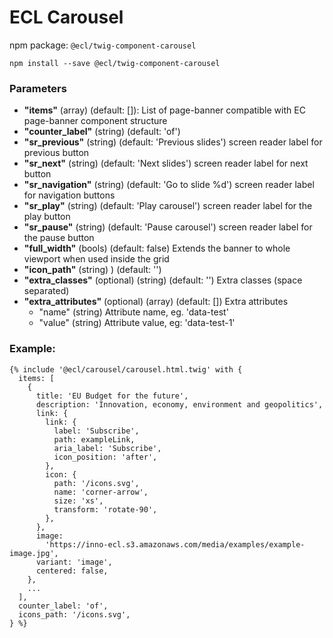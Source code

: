 # ECL Carousel

npm package: `@ecl/twig-component-carousel`

```shell
npm install --save @ecl/twig-component-carousel
```

### Parameters

- **"items"** (array) (default: []): List of page-banner compatible with EC page-banner component structure
- **"counter_label"** (string) (default: 'of')
- **"sr_previous"** (string) (default: 'Previous slides') screen reader label for previous button
- **"sr_next"** (string) (default: 'Next slides') screen reader label for next button
- **"sr_navigation"** (string) (default: 'Go to slide %d') screen reader label for navigation buttons
- **"sr_play"** (string) (default: 'Play carousel') screen reader label for the play button
- **"sr_pause"** (string) (default: 'Pause carousel') screen reader label for the pause button
- **"full_width"** (bools) (default: false) Extends the banner to whole viewport when used inside the grid
- **"icon_path"** (string) ) (default: '')
- **"extra_classes"** (optional) (string) (default: '') Extra classes (space separated)
- **"extra_attributes"** (optional) (array) (default: []) Extra attributes
  - "name" (string) Attribute name, eg. 'data-test'
  - "value" (string) Attribute value, eg: 'data-test-1'

### Example:

<!-- prettier-ignore -->
```twig 
{% include '@ecl/carousel/carousel.html.twig' with { 
  items: [ 
    { 
      title: 'EU Budget for the future', 
      description: 'Innovation, economy, environment and geopolitics', 
      link: { 
        link: { 
          label: 'Subscribe', 
          path: exampleLink, 
          aria_label: 'Subscribe', 
          icon_position: 'after', 
        }, 
        icon: { 
          path: '/icons.svg', 
          name: 'corner-arrow', 
          size: 'xs', 
          transform: 'rotate-90', 
        }, 
      }, 
      image:
        'https://inno-ecl.s3.amazonaws.com/media/examples/example-image.jpg', 
      variant: 'image', 
      centered: false, 
    }, 
    ...
  ], 
  counter_label: 'of', 
  icons_path: '/icons.svg', 
} %} 
```

